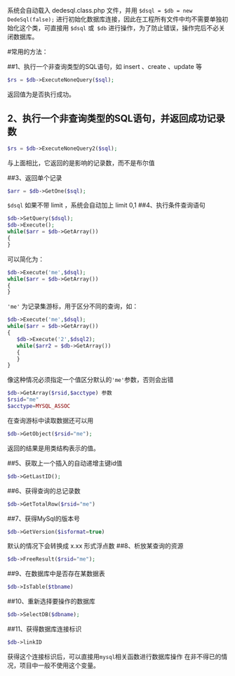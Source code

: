 系统会自动载入 dedesql.class.php 文件，并用
`$dsql = $db = new DedeSql(false);`
进行初始化数据库连接，因此在工程所有文件中均不需要单独初始化这个类，可直接用 `$dsql` 或` $db` 进行操作，为了防止错误，操作完后不必关闭数据库。

#常用的方法：

##1、执行一个非查询类型的SQL语句，如 insert 、create 、update 等

```php
$rs = $db->ExecuteNoneQuery($sql);
```

返回值为是否执行成功。

## 2、执行一个非查询类型的SQL语句，并返回成功记录数

```php
$rs = $db->ExecuteNoneQuery2($sql);
```
与上面相比，它返回的是影响的记录数，而不是布尔值

##3、返回单个记录
```php
$arr = $db->GetOne($sql);
```
`$dsql` 如果不带 limit ，系统会自动加上 limit 0,1
##4、执行条件查询语句
```php
$db->SetQuery($dsql);
$db->Execute();
while($arr = $db->GetArray())
{
}
```
可以简化为：
```php
$db->Execute('me',$dsql);
while($arr = $db->GetArray())
{
}
```
`'me'` 为记录集游标，用于区分不同的查询，如：
```php
$db->Execute('me',$dsql);
while($arr = $db->GetArray())
{
   $db->Execute('2',$dsql2);
   while($arr2 = $db->GetArray())
   {     
   }
}
```
像这种情况必须指定一个值区分默认的`'me'`参数，否则会出错
```php
$db->GetArray($rsid,$acctype) 参数
$rsid="me"
$acctype=MYSQL_ASSOC
```
在查询游标中读取数据还可以用
```php
$db->GetObject($rsid="me");
```
返回的结果是用类结构表示的值。

##5、获取上一个插入的自动递增主键id值
```php
$db->GetLastID();
```
##6、获得查询的总记录数
```php
$db->GetTotalRow($rsid="me")
```
##7、获得MySql的版本号
```php
$db->GetVersion($isformat=true)
```
默认的情况下会转换成 x.xx 形式浮点数
##8、析放某查询的资源
```php
$db->FreeResult($rsid="me");
```
##9、在数据库中是否存在某数据表
```php
$db->IsTable($tbname)
```
##10、重新选择要操作的数据库
```php
$db->SelectDB($dbname);
```
##11、获得数据库连接标识
```php
$db->linkID
```
获得这个连接标识后，可以直接用`mysql`相关函数进行数据库操作
在非不得已的情况，项目中一般不使用这个变量。